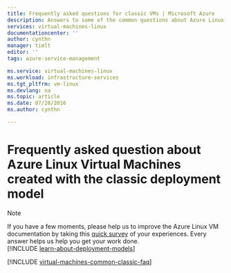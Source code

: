 ```yaml
---
title: Frequently asked questions for classic VMs | Microsoft Azure
description: Answers to some of the common questions about Azure Linux virtual machines created with the classic deployment model.
services: virtual-machines-linux
documentationcenter: ''
author: cynthn
manager: timlt
editor: ''
tags: azure-service-management

ms.service: virtual-machines-linux
ms.workload: infrastructure-services
ms.tgt_pltfrm: vm-linux
ms.devlang: na
ms.topic: article
ms.date: 07/28/2016
ms.author: cynthn

---
```

# Frequently asked question about Azure Linux Virtual Machines created with the classic deployment model
> [!NOTE]
> If you have a few moments, please help us to improve the Azure Linux VM documentation by taking this [quick survey](https://aka.ms/linuxdocsurvey) of your experiences. Every answer helps us help you get your work done.
> <br />
> [!INCLUDE [learn-about-deployment-models](../../includes/learn-about-deployment-models-classic-include.md)]
> 
> 

[!INCLUDE [virtual-machines-common-classic-faq](../../includes/virtual-machines-common-classic-faq.md)]

